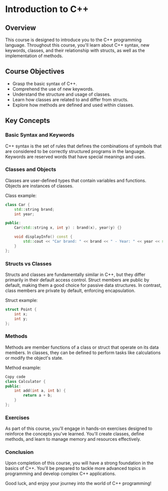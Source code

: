 # Introduction to C++

##
## Overview
This course is designed to introduce you to the C++ programming language. Throughout this course, you'll learn about C++ syntax, new keywords, classes, and their relationship with structs, as well as the implementation of methods.

## Course Objectives
- Grasp the basic syntax of C++.
- Comprehend the use of new keywords.
- Understand the structure and usage of classes.
- Learn how classes are related to and differ from structs.
- Explore how methods are defined and used within classes.

## Key Concepts

### Basic Syntax and Keywords
C++ syntax is the set of rules that defines the combinations of symbols that are considered to be correctly structured programs in the language. Keywords are reserved words that have special meanings and uses.

### Classes and Objects
Classes are user-defined types that contain variables and functions. Objects are instances of classes.

Class example:
```cpp
class Car {
    std::string brand;
    int year;

public:
    Car(std::string x, int y) : brand(x), year(y) {}

    void displayInfo() const {
        std::cout << "Car brand: " << brand << " - Year: " << year << std::endl;
    }
};
```

### Structs vs Classes
Structs and classes are fundamentally similar in C++, but they differ primarily in their default access control. Struct members are public by default, making them a good choice for passive data structures. In contrast, class members are private by default, enforcing encapsulation.

Struct example:
```cpp
struct Point {
    int x;
    int y;
};
```
### Methods
Methods are member functions of a class or struct that operate on its data members. In classes, they can be defined to perform tasks like calculations or modify the object's state.

Method example:
```cpp
Copy code
class Calculator {
public:
    int add(int a, int b) {
        return a + b;
    }
};
```

### Exercises
As part of this course, you'll engage in hands-on exercises designed to reinforce the concepts you've learned. You'll create classes, define methods, and learn to manage memory and resources effectively.

### Conclusion
Upon completion of this course, you will have a strong foundation in the basics of C++. You'll be prepared to tackle more advanced topics in programming and develop complex C++ applications.

Good luck, and enjoy your journey into the world of C++ programming!
